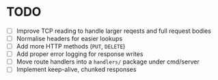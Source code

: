 # TODO

- [ ] Improve TCP reading to handle larger reqests and full request bodies
- [ ] Normalise headers for easier lookups
- [ ] Add more HTTP methods (`PUT`, `DELETE`)
- [ ] Add proper error logging for response writes
- [ ] Move route handlers into a `handlers/` package under cmd/server
- [ ] Implement keep-alive, chunked responses

